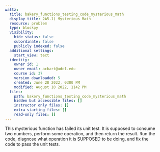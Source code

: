 ```yaml
---
waltz:
  title: bakery_functions_testing_code_mysterious_math
  display title: 2A5.1) Mysterious Math
  resource: problem
  type: blockpy
  visibility:
    hide status: false
    subordinate: false
    publicly indexed: false
  additional settings:
    start_view: text
  identity:
    owner id: 1
    owner email: acbart@udel.edu
    course id: 37
    version downloaded: 5
    created: June 28 2022, 0300 PM
    modified: August 10 2022, 1142 PM
  files:
    path: bakery_functions_testing_code_mysterious_math
    hidden but accessible files: []
    instructor only files: []
    extra starting files: []
    read-only files: []
---
```

<p>This mysterious function has failed its unit test. It is supposed to consume two numbers, perform some operation, and then return the result. Run the code, diagnose what operation it is SUPPOSED to be doing, and fix the code to pass the unit tests.</p>